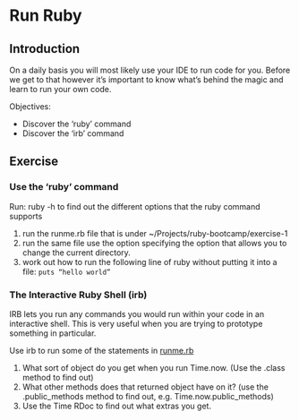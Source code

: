 # Run Ruby


## Introduction

On a daily basis you will most likely use your IDE to run code for you. Before we get to that however it’s important to know what’s behind the magic and learn to run your own code.

Objectives:

- Discover the ‘ruby’ command
- Discover the ‘irb’ command


## Exercise


### Use the ‘ruby’ command

Run: ruby -h to find out the different options that the ruby command supports

1. run the runme.rb file that is under ~/Projects/ruby-bootcamp/exercise-1
2. run the same file use the option specifying the option that allows you to change the current directory.
3. work out how to run the following line of ruby without putting it into a file: `puts “hello world”`


### The Interactive Ruby Shell (irb)

IRB lets you run any commands you would run within your code in an interactive shell. This is very useful when you are trying to prototype something in particular.

Use irb to run some of the statements in [runme.rb](./runme.rb)

1. What sort of object do you get when you run Time.now. (Use the .class method to find out)
2. What other methods does that returned object have on it? (use the .public_methods method to find out, e.g. Time.now.public_methods)
3. Use the Time RDoc to find out what extras you get.
